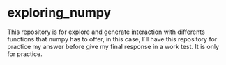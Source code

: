 # exploring_numpy
This repository is for explore and generate interaction with differents functions that numpy has to offer, in this case, I´ll have this repository for practice my answer before give my final response in a work test. It is only for practice.

